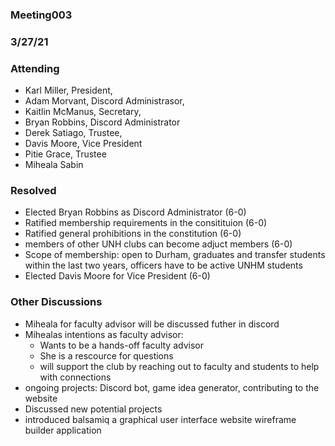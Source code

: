 ### Meeting003
### 3/27/21

### Attending 
- Karl Miller, President, 
- Adam Morvant, Discord Administrasor, 
- Kaitlin McManus, Secretary, 
- Bryan Robbins, Discord Administrator
- Derek Satiago, Trustee, 
- Davis Moore, Vice President
- Pitie Grace, Trustee
- Miheala Sabin

### Resolved 

- Elected Bryan Robbins as Discord Administrator (6-0)
- Ratified membership requirements in the consitituion (6-0)
- Ratified general prohibitions in the constitution (6-0)
- members of other UNH clubs can become adjuct members (6-0)
- Scope of membership: open to Durham, graduates and transfer students within the last two years, officers have to be active UNHM students 
- Elected Davis Moore for Vice President (6-0)

### Other Discussions 

- Miheala for faculty advisor will be discussed futher in discord 
- Mihealas intentions as faculty advisor:
    - Wants to be a hands-off faculty advisor 
    - She is a rescource for questions 
    - will support the club by reaching out to faculty and students to help with connections 
- ongoing projects: Discord bot, game idea generator, contributing to the website
- Discussed new potential projects 
- introduced balsamiq a graphical user interface website wireframe builder application
   


